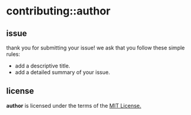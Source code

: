 # contributing::author

## issue
thank you for submitting your issue! 
we ask that you follow these simple rules:
+ add a descriptive title.
+ add a detailed summary of your issue.

## license
__author__ is licensed under the terms of the [MIT License.](https://github.com/fredbelotte/author/blob/master/LICENSE)
